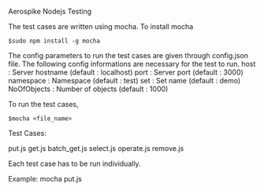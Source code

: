 Aerospike Nodejs Testing

The test cases are written using mocha. To install mocha
	
	$sudo npm install -g mocha

The config parameters to run the test cases are given through
config.json file. The following config informations are necessary for the
test to run.
	host : Server hostname (default : localhost)
	port : Server port (default : 3000)
	namespace : Namespace (default : test)
	set : Set name (default : demo)
	NoOfObjects : Number of objects (default : 1000)

To run the test cases,

	$mocha <file_name>

Test Cases:

put.js
get.js
batch_get.js
select.js
operate.js
remove.js

Each test case has to be run individually.

Example:
	mocha put.js

